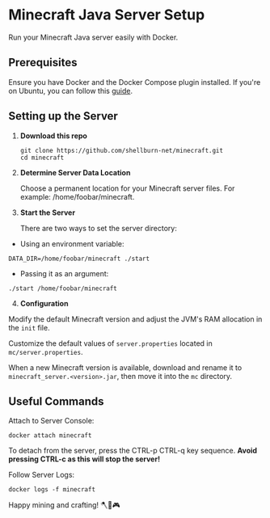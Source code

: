 # Minecraft Java Server Setup
Run your Minecraft Java server easily with Docker.

## Prerequisites
Ensure you have Docker and the Docker Compose plugin installed. If you're on Ubuntu, you can follow this [guide](https://www.theserverside.com/blog/Coffee-Talk-Java-News-Stories-and-Opinions/How-to-install-Docker-and-docker-compose-on-Ubuntu).

## Setting up the Server

1. **Download this repo**
    ```
    git clone https://github.com/shellburn-net/minecraft.git
    cd minecraft
    ```

2. **Determine Server Data Location**

    Choose a permanent location for your Minecraft server files. For example: /home/foobar/minecraft.

3. **Start the Server**

    There are two ways to set the server directory:

- Using an environment variable:
```
DATA_DIR=/home/foobar/minecraft ./start
```

- Passing it as an argument: 
```
./start /home/foobar/minecraft
```

4. **Configuration**

Modify the default Minecraft version and adjust the JVM's RAM allocation in the `init` file.

Customize the default values of `server.properties` located in `mc/server.properties`.

When a new Minecraft version is available, download and rename it to `minecraft_server.<version>.jar`, then move it into the `mc` directory.

## Useful Commands

Attach to Server Console:
```
docker attach minecraft
```
To detach from the server, press the CTRL-p CTRL-q key sequence. **Avoid pressing CTRL-c as this will stop the server!**

Follow Server Logs:

```
docker logs -f minecraft
```

Happy mining and crafting! 🪓🔨🎮

